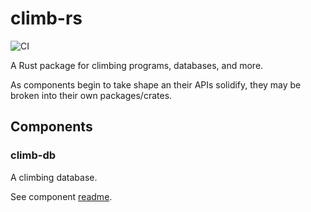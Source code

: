 # climb-rs

![CI](https://github.com/lgrosz/climb-rs/actions/workflows/ci.yaml/badge.svg)

A Rust package for climbing programs, databases, and more.

As components begin to take shape an their APIs solidify, they may be broken
into their own packages/crates.

## Components

### climb-db

A climbing database.

See component [readme](./climb-db/README.md).

